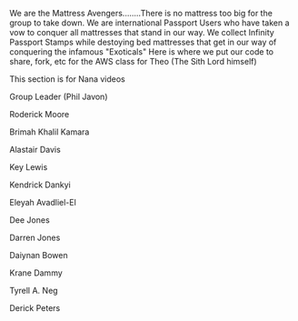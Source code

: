 We are the Mattress Avengers........There is no mattress too big for the group to take down. We are international Passport Users who have taken a vow to conquer all mattresses that stand in our way. We collect Infinity Passport Stamps while destoying bed mattresses that get in our way of conquering the infamous "Exoticals" Here is where we put our code to share, fork, etc for the AWS class for Theo (The Sith Lord himself)

This section is for Nana videos

Group Leader (Phil Javon)

Roderick Moore

Brimah Khalil Kamara

Alastair Davis

Key Lewis

Kendrick Dankyi

Eleyah Avadliel-El

Dee Jones

Darren Jones

Daiynan Bowen

Krane Dammy

Tyrell A. Neg

Derick Peters
